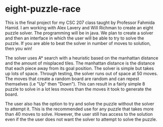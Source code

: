 # eight-puzzle-race
This is the final project for my CSC 207 class taught by Professor Fahmida Hamid. I am working with Alex Lavery and Will Richman to create an eight puzzle solver. The programming will be in java. We plan to create a solver and then an interface in which the user will be able to try to solve the puzzle. If you are able to beat the solver in number of moves to solution, then you win!

The solver uses A* search with a heuristic based on the manhattan distance and the amount of misplaced tiles. The manhattan distance is the distance that each piece away from its goal position. The solver is simple but takes up lots of space. Through testing, the solver runs out of space at 50 moves. The moves that create a random board are random and can repest themselves (i.e "Up" then "Down"). This can result in a fairly simple 8 puzzle to solve in a lot less moves than the moves it took to generate the board. 

The user also has the option to try and solve the puzzle without the solver to attempt it. This is the recommended use for any puzzle that takes more than 40 moves to solve. However, the user still has access to the solution even if the the user does not want the solver to attempt to solve the puzzle.  
